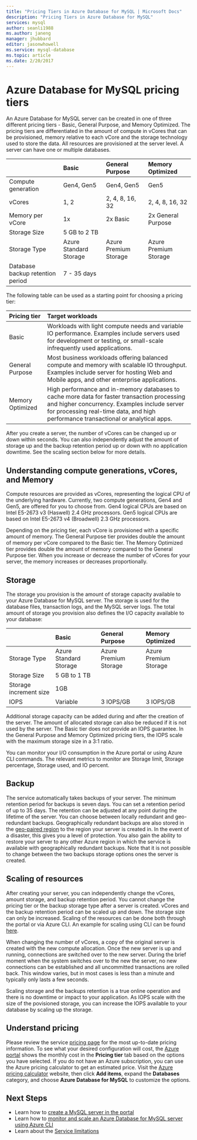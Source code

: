```yaml
---
title: "Pricing Tiers in Azure Database for MySQL | Microsoft Docs"
description: "Pricing Tiers in Azure Database for MySQL"
services: mysql
author: seanli1988
ms.author: janeng
manager: jhubbard
editor: jasonwhowell
ms.service: mysql-database
ms.topic: article
ms.date: 2/20/2017
---
```


# Azure Database for MySQL pricing tiers

An Azure Database for MySQL server can be created in one of three different pricing tiers - Basic, General Purpose, and Memory Optimized. The pricing tiers are differentiated in the amount of compute in vCores that can be provisioned, memory relative to each vCore and the storage technology used to store the data. All resources are provisioned at the server level. A server can have one or multiple databases.

|    | **Basic** | **General Purpose** | **Memory Optimized** |
|:---|:----------|:--------------------|:---------------------|
| Compute generation | Gen4, Gen5 | Gen4, Gen5 | Gen5 |
| vCores | 1, 2 | 2, 4, 8, 16, 32 |2, 4, 8, 16, 32 |
| Memory per vCore | 1x | 2x Basic | 2x General Purpose |
| Storage Size | 5 GB to 2 TB |
| Storage Type | Azure Standard Storage | Azure Premium Storage | Azure Premium Storage |
| Database backup retention period | 7 - 35 days |

The following table can be used as a starting point for choosing a pricing tier:

| Pricing tier | Target workloads |
|:-------------|:-----------------|
| Basic | Workloads with light compute needs and variable IO performance. Examples include servers used for development or testing, or small-scale infrequently used applications. |
| General Purpose | Most business workloads offering balanced compute and memory with scalable IO throughput.  Examples include server for hosting Web and Mobile apps, and other enterprise applications.|
| Memory Optimized | High performance and in-memory databases to cache more data for faster transaction processing and higher concurrency. Examples include server for processing real-time data, and high performance transactional or analytical apps.|

After you create a server, the number of vCores can be changed up or down within seconds. You can also independently adjust the amount of storage up and the backup retention period up or down with no application downtime. See the scaling section below for more details.

## Understanding compute generations, vCores, and Memory

Compute resources are provided as vCores, representing the logical CPU of the underlying hardware. Currently, two compute generations, Gen4 and Gen5, are offered for you to choose from. Gen4 logical CPUs are based on Intel E5-2673 v3 (Haswell) 2.4 GHz processors. Gen5 logical CPUs are based on Intel E5-2673 v4 (Broadwell) 2.3 GHz processors.

Depending on the pricing tier, each vCore is provisioned with a specific amount of memory. The General Purpose tier provides double the amount of memory per vCore compared to the Basic tier. The Memory Optimized tier provides double the amount of memory compared to the General Purpose tier. When you increase or decrease the number of vCores for your server, the memory increases or decreases proportionally.

## Storage

The storage you provision is the amount of storage capacity available to your Azure Database for MySQL server. The storage is used for the database files, transaction logs, and the MySQL server logs. The total amount of storage you provision also defines the I/O capacity available to your database:

|    | **Basic** | **General Purpose** | **Memory Optimized** |
|:---|:----------|:--------------------|:---------------------|
| Storage Type | Azure Standard Storage | Azure Premium Storage | Azure Premium Storage |
| Storage Size | 5 GB to 1 TB |
| Storage increment size | 1GB |
| IOPS | Variable | 3 IOPS/GB | 3 IOPS/GB |

Additional storage capacity can be added during and after the creation of the server. The amount of allocated storage can also be reduced if it is not used by the server. The Basic tier does not provide an IOPS guarantee. In the General Purpose and Memory Optimized pricing tiers, the IOPS scale with the maximum storage size in a 3:1 ratio.

You can monitor your I/O consumption in the Azure portal or using Azure CLI commands. The relevant metrics to monitor are Storage limit, Storage percentage, Storage used, and IO percent.

## Backup

The service automatically takes backups of your server. The minimum retention period for backups is seven days. You can set a retention period of up to 35 days. The retention can be adjusted at any point during the lifetime of the server. You can choose between locally redundant and geo-redundant backups. Geographically redundant backups are also stored in the [geo-paired region](https://docs.microsoft.com/azure/best-practices-availability-paired-regions) to the region your server is created in. In the event of a disaster, this gives you a level of protection. You also gain the ability to restore your server to any other Azure region in which the service is available with geographically redundant backups. Note that it is not possible to change between the two backups storage options ones the server is created.

## Scaling of resources

After creating your server, you can independently change the vCores, amount storage, and backup retention period. You cannot change the pricing tier or the backup storage type after a server is created. vCores and the backup retention period can be scaled up and down. The storage size can only be increased. Scaling of the resources can be done both through the portal or via Azure CLI. An example for scaling using CLI can be found [here](scripts/sample-scale-server.md).

When changing the number of vCores, a copy of the original server is created with the new compute allocation. Once the new server is up and running, connections are switched over to the new server. During the brief moment when the system switches over to the new the server, no new connections can be established and all uncommitted transactions are rolled back. This window varies, but in most cases is less than a minute and typically only lasts a few seconds.

Scaling storage and the backups retention is a true online operation and there is no downtime or impact to your application. As IOPS scale with the size of the povisioned storage, you can increase the IOPS available to your database by scaling up the storage.

## Understand pricing

Please review the service [pricing page](https://azure.microsoft.com/pricing/details/mysql/) for the most up-to-date pricing information. To see what your desired configuration will cost, the [Azure portal](https://portal.azure.com/#create/Microsoft.MySQLServer) shows the monthly cost in the **Pricing tier** tab based on the options you have selected. If you do not have an Azure subscription, you can use the Azure pricing calculator to get an estimated price. Visit the [Azure pricing calculator](https://azure.microsoft.com/pricing/calculator/) website, then click **Add items**, expand the **Databases** category, and choose **Azure Database for MySQL** to customize the options.

## Next Steps

- Learn how to [create a MySQL server in the portal](howto-create-manage-server-portal.md)
- Learn how to [monitor and scale an Azure Database for MySQL server using Azure CLI](scripts/sample-scale-server.md)
- Learn about the [Service limitations](concepts-limits.md)
